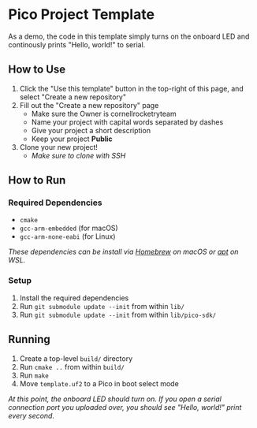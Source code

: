 # Pico Project Template
As a demo, the code in this template simply turns on the onboard LED and continously prints "Hello, world!" to serial.

## How to Use

1. Click the "Use this template" button in the top-right of this page, and select "Create a new repository"
2. Fill out the "Create a new repository" page
    * Make sure the Owner is cornellrocketryteam
    * Name your project with capital words separated by dashes
    * Give your project a short description
    * Keep your project **Public**
4. Clone your new project!
    * _Make sure to clone with SSH_

## How to Run

### Required Dependencies
* ```cmake```
* ```gcc-arm-embedded``` (for macOS)
* ```gcc-arm-none-eabi``` (for Linux)

_These dependencies can be install via [Homebrew](https://brew.sh/) on macOS or [apt](https://ubuntu.com/server/docs/package-management) on WSL._

### Setup
1. Install the required dependencies
2. Run ```git submodule update --init``` from within ```lib/```
3. Run ```git submodule update --init``` from within ```lib/pico-sdk/```

## Running
1. Create a top-level ```build/``` directory
2. Run ```cmake ..``` from within ```build/```
3. Run ```make```
4. Move ```template.uf2``` to a Pico in boot select mode

_At this point, the onboard LED should turn on. If you open a serial connection port you uploaded over, you should see "Hello, world!" print every second._
